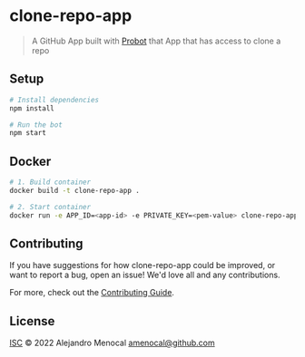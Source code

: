 # clone-repo-app

> A GitHub App built with [Probot](https://github.com/probot/probot) that App that has access to clone a repo

## Setup

```sh
# Install dependencies
npm install

# Run the bot
npm start
```

## Docker

```sh
# 1. Build container
docker build -t clone-repo-app .

# 2. Start container
docker run -e APP_ID=<app-id> -e PRIVATE_KEY=<pem-value> clone-repo-app
```

## Contributing

If you have suggestions for how clone-repo-app could be improved, or want to report a bug, open an issue! We'd love all and any contributions.

For more, check out the [Contributing Guide](CONTRIBUTING.md).

## License

[ISC](LICENSE) © 2022 Alejandro Menocal <amenocal@github.com>
